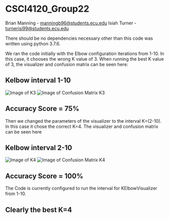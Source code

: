 # CSCI4120_Group22

Brian Manning - manningb96@students.ecu.edu
Isiah Turner - turnerisi99@students.ecu.edu

There should be no dependencies necessary other than this code was written using python 3.7.6.  

We ran the code initially with the Elbow configuration iterations from 1-10.  In this case, it chooses the wrong
K value of 3.  When running the best K value of 3, the visualizer and confusion matrix can be seen here:

## Kelbow interval 1-10
![Image of K3](/images/KElbow3.png)
![Image of Confusion Matrix K3](/images/ConfusionMatrixK3.png)

## Accuracy Score = 75%

Then we changed the parameters of the visualizer to the interval K=(2-10).  In this case it chose the correct K=4.  The visualizer and confusion matrix can be seen here


## Kelbow interval 2-10
![Image of K4](/images/KElbow4.png)
![Image of Confusion Matrix K4](/images/ConfusionMatrixK4.png)
## Accuracy Score = 100%


The Code is currently configured to run the interval for KElbowVisualizer from 1-10.  

## Clearly the best K=4
